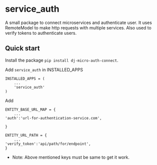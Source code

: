
service_auth
=====

A small package to connect microservices and authenticate user. It uses RemoteModel to make http requests with multiple services.
Also used to verify tokens to authenticate users.

Quick start
-----------
Install the package `pip install dj-micro-auth-connect`.

Add `service_auth` in INSTALLED_APPS

    INSTALLED_APPS = (
        ...
        'service_auth'
    )

Add
    
    ENTITY_BASE_URL_MAP = {
        ...
    'auth':'url-for-authentication-service.com',
    
    }

    ENTITY_URL_PATH = {
        ...
    'verify_token':'api/path/for/endpoint',
    }


* Note: Above mentioned keys must be same to get it work.

